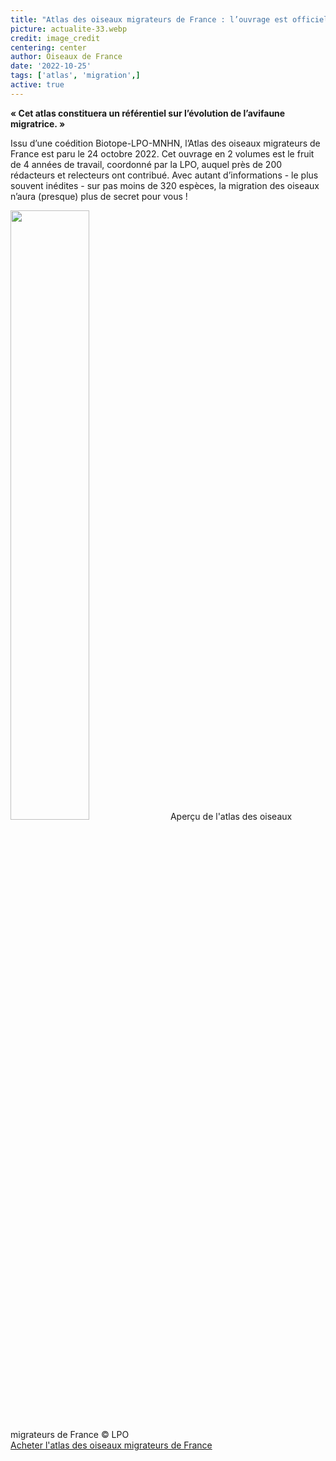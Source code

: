 ```yaml
---
title: "Atlas des oiseaux migrateurs de France : l’ouvrage est officiellement disponible !"
picture: actualite-33.webp
credit: image_credit
centering: center
author: Oiseaux de France
date: '2022-10-25'
tags: ['atlas', 'migration',]
active: true
---
```


**« Cet atlas constituera un référentiel sur l’évolution de l’avifaune migratrice. »**

Issu d’une coédition Biotope-LPO-MNHN, l’Atlas des oiseaux migrateurs de France est paru le 24 octobre 2022. Cet ouvrage en 2 volumes est le fruit de 4 années de travail, coordonné par la LPO, auquel près de 200 rédacteurs et relecteurs ont contribué. Avec autant d’informations - le plus souvent inédites - sur pas moins de 320 espèces, la migration des oiseaux n’aura (presque) plus de secret pour vous ! 

<img class="InformativePagePicture" style="width: 50%" src="/news/actualite-43-atlasMigration_extraitFlyer.webp"/>
<span class="InformativePagePictureLegend">Aperçu de l'atlas des oiseaux migrateurs de France © LPO</span>

<div style="align-center"><a href="https://boutique.lpo.fr/catalogue/edition/ornithologie/observations-ornithologiques/atlas-des-oiseaux-migrateurs-de-france"  target="_blank" class="v-btn v-btn--is-elevated  elevation-2 v-size--default success">Acheter l'atlas des oiseaux migrateurs de France</a></div>